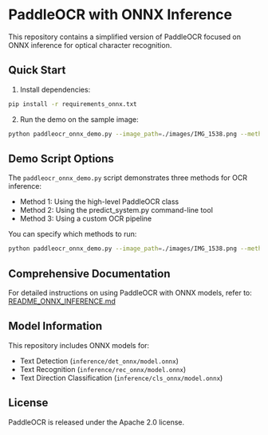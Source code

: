 # PaddleOCR with ONNX Inference

This repository contains a simplified version of PaddleOCR focused on ONNX inference for optical character recognition.

## Quick Start

1. Install dependencies:

```bash
pip install -r requirements_onnx.txt
```

2. Run the demo on the sample image:

```bash
python paddleocr_onnx_demo.py --image_path=./images/IMG_1538.png --methods=1
```

## Demo Script Options

The `paddleocr_onnx_demo.py` script demonstrates three methods for OCR inference:

- Method 1: Using the high-level PaddleOCR class
- Method 2: Using the predict_system.py command-line tool
- Method 3: Using a custom OCR pipeline

You can specify which methods to run:

```bash
python paddleocr_onnx_demo.py --image_path=./images/IMG_1538.png --methods=1,2,3
```

## Comprehensive Documentation

For detailed instructions on using PaddleOCR with ONNX models, refer to:
[README_ONNX_INFERENCE.md](README_ONNX_INFERENCE.md)

## Model Information

This repository includes ONNX models for:

- Text Detection (`inference/det_onnx/model.onnx`)
- Text Recognition (`inference/rec_onnx/model.onnx`)
- Text Direction Classification (`inference/cls_onnx/model.onnx`)

## License

PaddleOCR is released under the Apache 2.0 license.
